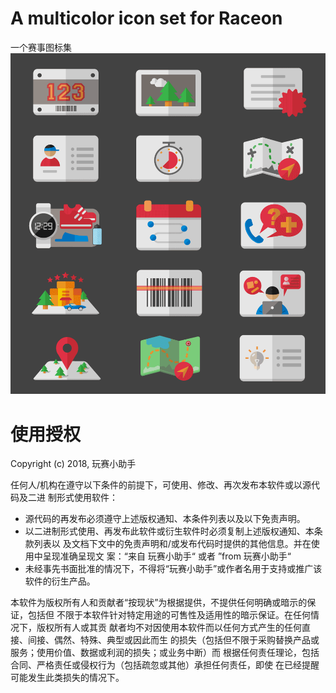 # A multicolor icon set for Raceon

一个赛事图标集
![Preview](./src/preview.png)


# 使用授权
Copyright (c) 2018, 玩赛小助手

任何人/机构在遵守以下条件的前提下，可使用、修改、再次发布本软件或以源代码及二进
制形式使用软件：

* 源代码的再发布必须遵守上述版权通知、本条件列表以及以下免责声明。
* 以二进制形式使用、再发布此软件或衍生软件时必须复制上述版权通知、本条款列表以
	及文档下文中的免责声明和/或发布代码时提供的其他信息。并在使用中呈现准确呈现文
	案：“来自 玩赛小助手“ 或者 ”from 玩赛小助手“
* 未经事先书面批准的情况下，不得将“玩赛小助手”或作者名用于支持或推广该软件的衍生产品。

本软件为版权所有人和贡献者“按现状”为根据提供，不提供任何明确或暗示的保证，包括但
不限于本软件针对特定用途的可售性及适用性的暗示保证。在任何情况下，版权所有人或其贡
献者均不对因使用本软件而以任何方式产生的任何直接、间接、偶然、特殊、典型或因此而生
的损失（包括但不限于采购替换产品或服务；使用价值、数据或利润的损失；或业务中断）而
根据任何责任理论，包括合同、严格责任或侵权行为（包括疏忽或其他）承担任何责任，即使
在已经提醒可能发生此类损失的情况下。
